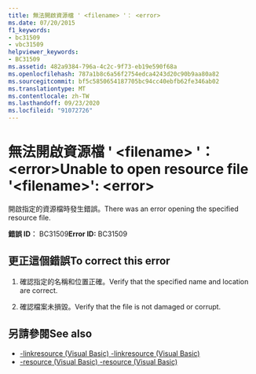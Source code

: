 ```yaml
---
title: 無法開啟資源檔 ' <filename> '： <error>
ms.date: 07/20/2015
f1_keywords:
- bc31509
- vbc31509
helpviewer_keywords:
- BC31509
ms.assetid: 482a9384-796a-4c2c-9f73-eb19e590f68a
ms.openlocfilehash: 787a1b8c6a56f2754edca4243d20c90b9aa80a82
ms.sourcegitcommit: bf5c5850654187705bc94cc40ebfb62fe346ab02
ms.translationtype: MT
ms.contentlocale: zh-TW
ms.lasthandoff: 09/23/2020
ms.locfileid: "91072726"
---
```

# <a name="unable-to-open-resource-file-filename-error"></a><span data-ttu-id="abfbd-102">無法開啟資源檔 ' \<filename> '： \<error></span><span class="sxs-lookup"><span data-stu-id="abfbd-102">Unable to open resource file '\<filename>': \<error></span></span>

<span data-ttu-id="abfbd-103">開啟指定的資源檔時發生錯誤。</span><span class="sxs-lookup"><span data-stu-id="abfbd-103">There was an error opening the specified resource file.</span></span>  
  
 <span data-ttu-id="abfbd-104">**錯誤 ID︰** BC31509</span><span class="sxs-lookup"><span data-stu-id="abfbd-104">**Error ID:** BC31509</span></span>  
  
## <a name="to-correct-this-error"></a><span data-ttu-id="abfbd-105">更正這個錯誤</span><span class="sxs-lookup"><span data-stu-id="abfbd-105">To correct this error</span></span>  
  
1. <span data-ttu-id="abfbd-106">確認指定的名稱和位置正確。</span><span class="sxs-lookup"><span data-stu-id="abfbd-106">Verify that the specified name and location are correct.</span></span>  
  
2. <span data-ttu-id="abfbd-107">確認檔案未損毀。</span><span class="sxs-lookup"><span data-stu-id="abfbd-107">Verify that the file is not damaged or corrupt.</span></span>  
  
## <a name="see-also"></a><span data-ttu-id="abfbd-108">另請參閱</span><span class="sxs-lookup"><span data-stu-id="abfbd-108">See also</span></span>

- [<span data-ttu-id="abfbd-109">-linkresource (Visual Basic) </span><span class="sxs-lookup"><span data-stu-id="abfbd-109">-linkresource (Visual Basic)</span></span>](../reference/command-line-compiler/linkresource.md)
- [<span data-ttu-id="abfbd-110">-resource (Visual Basic) </span><span class="sxs-lookup"><span data-stu-id="abfbd-110">-resource (Visual Basic)</span></span>](../reference/command-line-compiler/resource.md)
